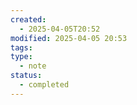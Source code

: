 ```yaml
---
created:
  - 2025-04-05T20:52
modified: 2025-04-05 20:53
tags: 
type:
  - note
status:
  - completed
---
```

